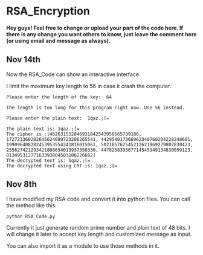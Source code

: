 # RSA_Encryption

**Hey guys! Feel free to change or upload your part of the code here. If there is any change you want others to know, just leave the comment here (or using email and message as always).**

## Nov 14th
Now the RSA_Code can show an interactive interface. 

I limit the maximum key length to 56 in case it crash the computer.

```
Please enter the length of the key:  64

The length is too long for this program right now. Use 56 instead.

Please enter the plain text:  1qaz.;[=

The plain text is: 1qaz.;[=
The cipher is :[462631532846931842543950565739186, 172723360282645624089723206265541, 442954017366962340760204228248601, 199096408282453953554341816015061, 502185762545212621969279807830433, 255627421293421808654019937350330, 447825839567714545949134830099123, 81349531277163393804503106226682]
The decrypted text is: 1qaz.;[=
The decrypted text using CRT is: 1qaz.;[=
```

## Nov 8th
I have modified my RSA code and convert it into python files. You can call the method like this:
```
python RSA_Code.py
```
Currently it just generate random prime number and plain text of 48 bits. I will change it later to accept key length and customized message as input.

You can also import it as a module to use those methods in it.
